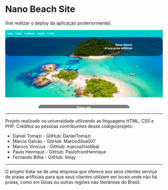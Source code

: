 # Nano Beach Site
(Irei realizar o deploy da aplicação posteriormente).

![image](https://github.com/DanielTomazi/NanoBeach/blob/main/Nano%20Beach/img/img-demo.png)
****
Projeto realizado na universidade utilizando as linguagens HTML, CSS e PHP. Créditos as pessoas contribuintes desse código/projeto:
- Daniel Tomazi - GitHub: DanielTomazi
- Marcio Galvão - GitHub: MarcioSilva007
- Marcos Vinicius - GitHub: marcosfrontleal
- Paulo Henrique - GitHub: PaulofrontHenrique
- Fernando Bilha - GitHub: liinqy
*****
O projeto trata-se de uma empresa que oferece aos seus clientes serviço de praias artificiais para que seus clientes utilizem em locais onde não há praias, como em Goias ou outras regiões não litorâneas do Brasil.
